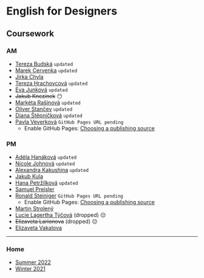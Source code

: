 # English for Designers
## Coursework

### AM

- [Tereza Budská](https://tebri11.github.io/en-for-designers/07-homepage/) `updated`
- [Marek Cervenka](https://black2589.github.io/en-for-designers/) `updated`
- [Jirka Chyla](https://quidoo.github.io/english_for_designers/07-homepage/)
- [Tereza Hrachovcová](https://hrachovcovat.github.io/english/homepage/) `updated`
- [Eva Junková](https://evajunkova.github.io/english-for-designers/07-homepage/) `updated`
- ~~Jakub Knezinek~~ 😶
- [Markéta Rašínová](https://marketrasinova.github.io/english-for-designers/07-homepage/) `updated`
- [Oliver Stančev](https://oliverstancev.github.io/english-for-designers/07-Homepage/) `updated`
- [Diana Štěpničková](https://dijajana.github.io/english-for-designers/) `updated`
- [Pavla Veverková](https://github.com/Pavla-vev/en-for-designers/blob/main/07-homepage/index.md) `GitHub Pages URL pending`
  - Enable GitHub Pages: [Choosing a publishing source](https://docs.github.com/en/pages/getting-started-with-github-pages/configuring-a-publishing-source-for-your-github-pages-site)

### PM

- [Adéla Hanáková](https://adehan.github.io/english-for-designers/07-homepage/) `updated`
- [Nicole Johnová](https://nicooljohn.github.io/english-for-designers/) `updated`
- [Alexandra Kakushina](https://AlexandraKak.github.io/english-for-designers//07-homepage/) `updated`
- [Jakub Kula](https://jakub-kula.github.io/english-for-designers/)
- [Hana Petržílková](https://petrzilkovah.github.io/english-for-designers/) `updated`
- [Samuel Preisler](https://preislerdesign.github.io/english-for-designers/07-homepage/)
- [Ronald Steiniger](https://github.com/RonaldRonno/english-for-designers/blob/main/07-homepage/index.md) `GitHub Pages URL pending`
  - Enable GitHub Pages: [Choosing a publishing source](https://docs.github.com/en/pages/getting-started-with-github-pages/configuring-a-publishing-source-for-your-github-pages-site)
- [Martin Strolený](https://martinstroleny.github.io/english-for-designers/07-homepage/)
- [Lucie Lagertha Týčová](https://lussytea.github.io/english-for-designers/07-homepage/) (dropped) 😔
- ~~Elizaveta Larionova~~ (dropped) 😔
- [Elizaveta Vakalova](https://errorjpg.github.io/english-for-designers/07-homepage/)

- - -

### Home

- [Summer 2022](https://github.com/jgagne/ajovt4-ls22-vskk)
- [Winter 2021](https://github.com/jgagne/ajovt3-zs21-vskk)

